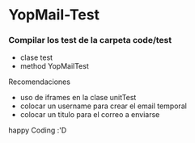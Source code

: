# YopMail-Test

### Compilar los test de la carpeta code/test
- clase test
- method YopMailTest

Recomendaciones

- uso de iframes en la clase unitTest
- colocar un username para crear el email temporal
- colocar un titulo para el correo a enviarse

happy Coding :'D
